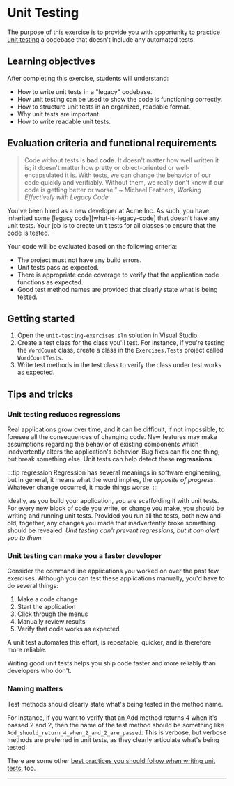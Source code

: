 # Unit Testing

The purpose of this exercise is to provide you with opportunity to practice [unit testing][what-is-unit-testing] a codebase that doesn't include any automated tests.

## Learning objectives

After completing this exercise, students will understand:

* How to write unit tests in a "legacy" codebase.
* How unit testing can be used to show the code is functioning correctly.
* How to structure unit tests in an organized, readable format.
* Why unit tests are important.
* How to write readable unit tests.

## Evaluation criteria and functional requirements

> Code without tests is **bad code**. It doesn't matter how well written it is; it doesn't matter how pretty or object-oriented or well-encapsulated it is. With tests, we can change the behavior of our code quickly and verifiably. Without them, we really don't know if our code is getting better or worse.”
~ Michael Feathers, _Working Effectively with Legacy Code_

You've been hired as a new developer at Acme Inc. As such, you have inherited some [legacy code][what-is-legacy-code] that doesn't have any unit tests. Your job is to create unit tests for all classes to ensure that the code is tested.

Your code will be evaluated based on the following criteria:

* The project must not have any build errors.
* Unit tests pass as expected.
* There is appropriate code coverage to verify that the application code functions as expected.
* Good test method names are provided that clearly state what is being tested.

## Getting started

1. Open the `unit-testing-exercises.sln` solution in Visual Studio.
2. Create a test class for the class you'll test. For instance, if you're testing the `WordCount` class, create a class in the `Exercises.Tests` project called `WordCountTests`.
3. Write test methods in the test class to verify the class under test works as expected.


## Tips and tricks

### Unit testing reduces regressions

Real applications grow over time, and it can be difficult, if not impossible, to foresee all the consequences of changing code. New features may make assumptions regarding the behavior of existing components which inadvertently alters the application's behavior. Bug fixes can fix one thing, but break something else. Unit tests can help detect these **regressions**.

:::tip regression
Regression has several meanings in software engineering, but in general, it means what the word implies, the *opposite of progress*. Whatever change occurred, it made things worse.
:::

Ideally, as you build your application, you are scaffolding it with unit tests. For every new block of code you write, or change you make, you should be writing and running unit tests. Provided you run all the tests, both new and old, together, any changes you made that inadvertently broke something should be revealed. *Unit testing can't prevent regressions, but it can alert you to them.*

### Unit testing can make you a faster developer

Consider the command line applications you worked on over the past few exercises. Although you can test these applications manually, you'd have to do several things:

1. Make a code change
2. Start the application
3. Click through the menus
4. Manually review results
5. Verify that code works as expected

A unit test automates this effort, is repeatable, quicker, and is therefore more reliable.

Writing good unit tests helps you ship code faster and more reliably than developers who don't.

### Naming matters

Test methods should clearly state what's being tested in the method name.

For instance, if you want to verify that an Add method returns 4 when it's passed 2 and 2, then the name of the test method should be something like `Add_should_return_4_when_2_and_2_are_passed`. This is verbose, but verbose methods are preferred in unit tests, as they clearly articulate what's being tested.

There are some other [best practices you should follow when writing unit tests][unit-testing-best-practices], too.

---

[unit-testing-best-practices]: https://docs.microsoft.com/en-us/dotnet/core/testing/unit-testing-best-practices
[what-is-unit-testing]: https://searchsoftwarequality.techtarget.com/definition/unit-testing
